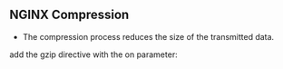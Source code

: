 ## NGINX Compression

- The compression process reduces the size of the transmitted data.

add the gzip directive with the on parameter:

